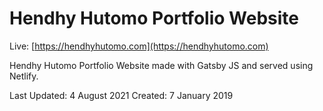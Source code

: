# Hendhy Hutomo Portfolio Website

Live: [https://hendhyhutomo.com](https://hendhyhutomo.com)

Hendhy Hutomo Portfolio Website made with Gatsby JS and served using Netlify.

Last Updated: 4 August 2021
Created: 7 January 2019